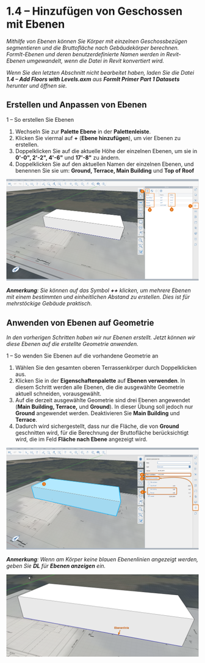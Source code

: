 # 1.4 – Hinzufügen von Geschossen mit Ebenen

_Mithilfe von Ebenen können Sie Körper mit einzelnen Geschossbezügen segmentieren und die Bruttofläche nach Gebäudekörper berechnen. FormIt-Ebenen und deren benutzerdefinierte Namen werden in Revit-Ebenen umgewandelt, wenn die Datei in Revit konvertiert wird._

_Wenn Sie den letzten Abschnitt nicht bearbeitet haben, laden Sie die Datei **1.4 – Add Floors with Levels.axm** aus **FormIt Primer Part 1 Datasets** herunter und öffnen sie._

## **Erstellen und Anpassen von Ebenen**

1 – So erstellen Sie Ebenen

1. Wechseln Sie zur **Palette Ebene** in der **Palettenleiste**.
2. Klicken Sie viermal auf **+** \(**Ebene hinzufügen**\), um vier Ebenen zu erstellen.
3. Doppelklicken Sie auf die aktuelle Höhe der einzelnen Ebenen, um sie in **0'-0", 2'-2", 4'-6"** und **17'-8"** zu ändern.
4. Doppelklicken Sie auf den aktuellen Namen der einzelnen Ebenen, und benennen Sie sie um: **Ground, Terrace, Main Building** und **Top of Roof**

![](../../.gitbook/assets/0%20%2816%29.png)

_**Anmerkung**: Sie können auf das Symbol_ _**++**_ _klicken, um mehrere Ebenen mit einem bestimmten und einheitlichen Abstand zu erstellen. Dies ist für mehrstöckige Gebäude praktisch_.

## **Anwenden von Ebenen auf Geometrie**

_In den vorherigen Schritten haben wir nur Ebenen erstellt. Jetzt können wir diese Ebenen auf die erstellte Geometrie anwenden._

1 – So wenden Sie Ebenen auf die vorhandene Geometrie an

1. Wählen Sie den gesamten oberen Terrassenkörper durch Doppelklicken aus.
2. Klicken Sie in der **Eigenschaftenpalette** auf **Ebenen verwenden**. In diesem Schritt werden alle Ebenen, die die ausgewählte Geometrie aktuell schneiden, vorausgewählt.
3. Auf die derzeit ausgewählte Geometrie sind drei Ebenen angewendet \(**Main Building, Terrace,** und **Ground**\). In dieser Übung soll jedoch nur **Ground** angewendet werden. Deaktivieren Sie **Main Building** und **Terrace**.
4. Dadurch wird sichergestellt, dass nur die Fläche, die von **Ground** geschnitten wird, für die Berechnung der Bruttofläche berücksichtigt wird, die im Feld **Fläche nach Ebene** angezeigt wird.

![](../../.gitbook/assets/1%20%284%29.png)

_**Anmerkung**: Wenn am Körper keine blauen Ebenenlinien angezeigt werden, geben Sie_ _**DL**_ _für_ _**Ebenen anzeigen** ein._

![](../../.gitbook/assets/2%20%283%29.png)

